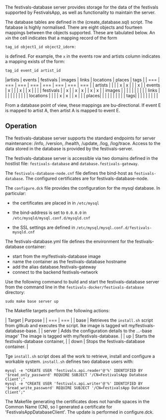 The festivals-database server provides storage for the data of the festivals supported by FestivalsApp, as well as functionality to maintain the server.

The database tables are defined in the (create_database.sql) script. The fatabase is highly normalised. There are eight objects and fourteen mappings between the objects supported. These are tabulated below.  An `x`in the cell indicates that a mapping record of the form
```
tag_id object1_id object2_idorm:
```
is defined. For example, the `x` in the events row and artists column indicates a mapping exists of the form:
```
tag_id event_id artist_id
```

|artists | events | festivals | images | links | locations | places | tags |
| === | === | === | === | === | === | === | === |
| artists | | | | x | x | | | x  |
| events | x | | | x | | x | | |
| festivals | | x | | x | x | | x | x  |
| images | | | | | | | | |
| links | | | | | | | | |
| locations | | | | x | x | | x | |
| places| | | | | | | | |
| tags| | | | | | | | |

From a database point of view, these mappings are bu-directional. If event E is mapped to artist A, then artist A is mapped to event E. 

## Operation
The festivals-database server supports the standard endpoints for server maintenance: /info, /version, /health, /update, /log, /log/trace. Access to the data stored in the database is provided by the festivals-server.

The festivals-database server is accessible via two domains defined in the hostlist file: `festivals-database` and `database.festivals-gateway`.

The `festivals-database-node.cnf` file defines the bind-host as `festivals-database`. The configured certificates are for festivals-database-node.

The `configure.dck` file provides the configuration for the mysql database. In particular:
* the certificates are placed in in `/etc/mysql` 
+ the bind-address is set to `0.0.0.0` in `/etc/mysqld/mysql.conf.d/mysqld.cnf`
* the SSL settings are defined in `/etc/mysql/mysql.conf.d/festivals-mysqld.cnf`

The festivals-database.yml file defines the environment for the festivals-database container:
* start from the my/festivals-database image
* name the container as the festivals-database hostname
* add the alias database.festivals-gateway
* connect to the backend festivals-network

Use the following command to build and start the festivals-database server from the command line in the `festivals-docker/festivals-database` directory:
```
sudo make base server up
```

The Makefile targets perform the following actions:

| Target | Purpose |
| === | === |
| base | Retrieves the `install.sh` script from gitkub and executes the script. Ike image is tagged wit my/festivals-database-base. |
| server | Adds the configuration details to the ...-base image' The image is tagged with my/festivals-database. |
| up | Starts the festivals-database container, |
| down | Stops the festivals-database container. |

Tge `install.sh` script does all the work to retrieve, install and configure a workable system. `install.sh` defines two database users with:
```
mysql -e "CREATE USER 'festivals.api.reader'@'%' IDENTIFIED BY '$read_only_password' REQUIRE SUBJECT '/CN=FestivalsApp Database Client';"
mysql -e "CREATE USER 'festivals.api.writer'@'%' IDENTIFIED BY '$read_write_password' REQUIRE SUBJECT '/CN=FestivalsApp Database Client';"
```

The Makefile generating the certificates does not handle spaces in the Common Name (CN), so I generated a certificate for 'FestivalsAppDatabaseClient'. The update is performed in configure.dck.